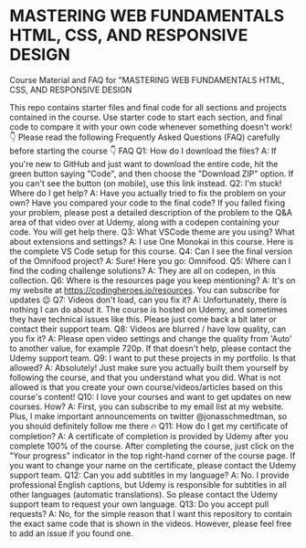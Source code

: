 # MASTERING WEB FUNDAMENTALS HTML, CSS, AND RESPONSIVE DESIGN
Course Material and FAQ for "MASTERING WEB FUNDAMENTALS HTML, CSS, AND RESPONSIVE DESIGN

This repo contains starter files and final code for all sections and projects contained in the course.
Use starter code to start each section, and final code to compare it with your own code whenever something doesn't work!
👇 Please read the following Frequently Asked Questions (FAQ) carefully before starting the course 👇
FAQ
Q1: How do I download the files?
A: If you're new to GitHub and just want to download the entire code, hit the green button saying "Code", and then choose the "Download ZIP" option. If you can't see the button (on mobile), use this link instead.
Q2: I'm stuck! Where do I get help?
A: Have you actually tried to fix the problem on your own? Have you compared your code to the final code? If you failed fixing your problem, please post a detailed description of the problem to the Q&A area of that video over at Udemy, along with a codepen containing your code. You will get help there.
Q3: What VSCode theme are you using? What about extensions and settings?
A: I use One Monokai in this course. Here is the complete VS Code setup for this course.
Q4: Can I see the final version of the Omnifood project?
A: Sure! Here you go: Omnifood.
Q5: Where can I find the coding challenge solutions?
A: They are all on codepen, in this collection.
Q6: Where is the resources page you keep mentioning?
A: It's on my website at https://codingheroes.io/resources. You can subscribe for updates 😉
Q7: Videos don't load, can you fix it?
A: Unfortunately, there is nothing I can do about it. The course is hosted on Udemy, and sometimes they have technical issues like this. Please just come back a bit later or contact their support team.
Q8: Videos are blurred / have low quality, can you fix it?
A: Please open video settings and change the quality from 'Auto' to another value, for example 720p. If that doesn't help, please contact the Udemy support team.
Q9: I want to put these projects in my portfolio. Is that allowed?
A: Absolutely! Just make sure you actually built them yourself by following the course, and that you understand what you did. What is not allowed is that you create your own course/videos/articles based on this course's content!
Q10: I love your courses and want to get updates on new courses. How?
A: First, you can subscribe to my email list at my website. Plus, I make important announcements on twitter @jonasschmedtman, so you should definitely follow me there 🔥
Q11: How do I get my certificate of completion?
A: A certificate of completion is provided by Udemy after you complete 100% of the course. After completing the course, just click on the "Your progress" indicator in the top right-hand corner of the course page. If you want to change your name on the certificate, please contact the Udemy support team.
Q12: Can you add subtitles in my language?
A: No. I provide professional English captions, but Udemy is responsible for subtitles in all other languages (automatic translations). So please contact the Udemy support team to request your own language.
Q13: Do you accept pull requests?
A: No, for the simple reason that I want this repository to contain the exact same code that is shown in the videos. However, please feel free to add an issue if you found one.
